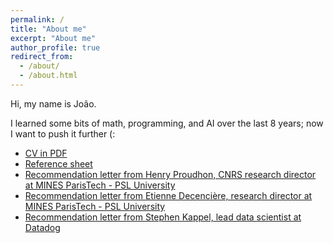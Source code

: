 ```yaml
---
permalink: /
title: "About me"
excerpt: "About me"
author_profile: true
redirect_from: 
  - /about/
  - /about.html
---
```


Hi, my name is João.

I learned some bits of math, programming, and AI over the last 8 years; now I want to push it further (:


* [CV in PDF](https://joaopcbertoldo.github.io/files/cv.en.pdf)
* [Reference sheet](https://joaopcbertoldo.github.io/files/reference-sheet.en.pdf)
* [Recommendation letter from Henry Proudhon, CNRS research director at MINES ParisTech - PSL University](https://joaopcbertoldo.github.io/files/recommendation_letter.2021-01.HP.pdf)
* [Recommendation letter from Etienne Decencière, research director at MINES ParisTech - PSL University](https://joaopcbertoldo.github.io/files/recommendation_letter.2020-01.ED.pdf)
* [Recommendation letter from Stephen Kappel, lead data scientist at Datadog](https://joaopcbertoldo.github.io/files/recommendation_letter.2019-09.SK.pdf)
